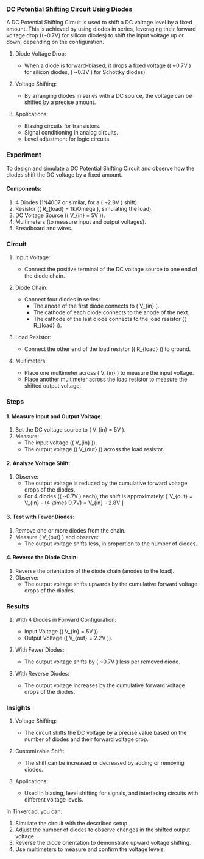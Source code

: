 ### DC Potential Shifting Circuit Using Diodes

A DC Potential Shifting Circuit is used to shift a DC voltage level by a fixed amount. This is achieved by using diodes in series, leveraging their forward voltage drop (\(~0.7V\) for silicon diodes) to shift the input voltage up or down, depending on the configuration.

1. Diode Voltage Drop:
   - When a diode is forward-biased, it drops a fixed voltage (\( ~0.7V \) for silicon diodes, \( ~0.3V \) for Schottky diodes).

2. Voltage Shifting:
   - By arranging diodes in series with a DC source, the voltage can be shifted by a precise amount.

3. Applications:
   - Biasing circuits for transistors.
   - Signal conditioning in analog circuits.
   - Level adjustment for logic circuits.

### Experiment

To design and simulate a DC Potential Shifting Circuit and observe how the diodes shift the DC voltage by a fixed amount.

#### Components:

1. 4 Diodes (1N4007 or similar, for a \( ~2.8V \) shift).
2. Resistor (\( R_{load} = 1k\Omega \), simulating the load).
3. DC Voltage Source (\( V_{in} = 5V \)).
4. Multimeters (to measure input and output voltages).
5. Breadboard and wires.

### Circuit

1. Input Voltage:
   - Connect the positive terminal of the DC voltage source to one end of the diode chain.

2. Diode Chain:
   - Connect four diodes in series:
     - The anode of the first diode connects to \( V_{in} \).
     - The cathode of each diode connects to the anode of the next.
     - The cathode of the last diode connects to the load resistor (\( R_{load} \)).

3. Load Resistor:
   - Connect the other end of the load resistor (\( R_{load} \)) to ground.

4. Multimeters:
   - Place one multimeter across \( V_{in} \) to measure the input voltage.
   - Place another multimeter across the load resistor to measure the shifted output voltage.

### Steps

#### 1. Measure Input and Output Voltage:

1. Set the DC voltage source to \( V_{in} = 5V \).
2. Measure:
   - The input voltage (\( V_{in} \)).
   - The output voltage (\( V_{out} \)) across the load resistor.

#### 2. Analyze Voltage Shift:

1. Observe:
   - The output voltage is reduced by the cumulative forward voltage drops of the diodes.
   - For 4 diodes (\( ~0.7V \) each), the shift is approximately:
     \[
     V_{out} = V_{in} - (4 \times 0.7V) = V_{in} - 2.8V
     \]

#### 3. Test with Fewer Diodes:

1. Remove one or more diodes from the chain.
2. Measure \( V_{out} \) and observe:
   - The output voltage shifts less, in proportion to the number of diodes.

#### 4. Reverse the Diode Chain:

1. Reverse the orientation of the diode chain (anodes to the load).
2. Observe:
   - The output voltage shifts upwards by the cumulative forward voltage drops of the diodes.

### Results

1. With 4 Diodes in Forward Configuration:
   - Input Voltage (\( V_{in} = 5V \)).
   - Output Voltage (\( V_{out} = 2.2V \)).

2. With Fewer Diodes:
   - The output voltage shifts by \( ~0.7V \) less per removed diode.

3. With Reverse Diodes:
   - The output voltage increases by the cumulative forward voltage drops of the diodes.

### Insights

1. Voltage Shifting:
   - The circuit shifts the DC voltage by a precise value based on the number of diodes and their forward voltage drop.

2. Customizable Shift:
   - The shift can be increased or decreased by adding or removing diodes.

3. Applications:
   - Used in biasing, level shifting for signals, and interfacing circuits with different voltage levels.

In Tinkercad, you can:
1. Simulate the circuit with the described setup.
2. Adjust the number of diodes to observe changes in the shifted output voltage.
3. Reverse the diode orientation to demonstrate upward voltage shifting.
4. Use multimeters to measure and confirm the voltage levels.
